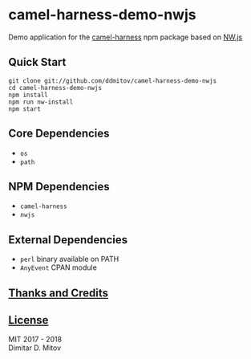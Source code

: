 # camel-harness-demo-nwjs

Demo application for the [camel-harness](https://www.npmjs.com/package/camel-harness) npm package based on [NW.js](http://nwjs.io/)

## Quick Start

``git clone git://github.com/ddmitov/camel-harness-demo-nwjs``  
``cd camel-harness-demo-nwjs``  
``npm install``  
``npm run nw-install``  
``npm start``  

## Core Dependencies

* ``os``
* ``path``

## NPM Dependencies

* ``camel-harness``
* ``nwjs``

## External Dependencies

* ``perl`` binary available on PATH
* ``AnyEvent`` CPAN module

## [Thanks and Credits](./CREDITS.md)

## [License](./LICENSE.md)

MIT 2017 - 2018  
Dimitar D. Mitov  
